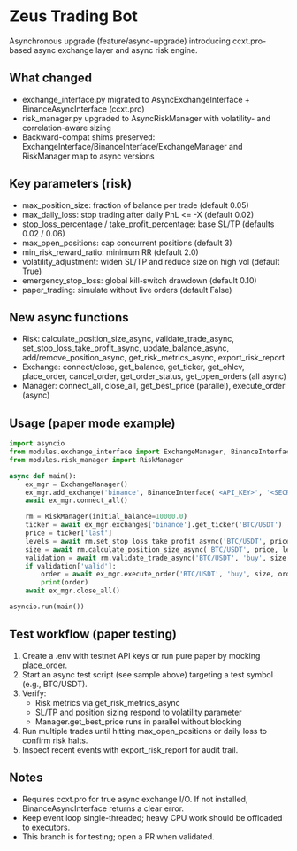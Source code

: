 # Zeus Trading Bot

Asynchronous upgrade (feature/async-upgrade) introducing ccxt.pro-based async exchange layer and async risk engine.

## What changed
- exchange_interface.py migrated to AsyncExchangeInterface + BinanceAsyncInterface (ccxt.pro)
- risk_manager.py upgraded to AsyncRiskManager with volatility- and correlation-aware sizing
- Backward-compat shims preserved: ExchangeInterface/BinanceInterface/ExchangeManager and RiskManager map to async versions

## Key parameters (risk)
- max_position_size: fraction of balance per trade (default 0.05)
- max_daily_loss: stop trading after daily PnL <= -X (default 0.02)
- stop_loss_percentage / take_profit_percentage: base SL/TP (defaults 0.02 / 0.06)
- max_open_positions: cap concurrent positions (default 3)
- min_risk_reward_ratio: minimum RR (default 2.0)
- volatility_adjustment: widen SL/TP and reduce size on high vol (default True)
- emergency_stop_loss: global kill-switch drawdown (default 0.10)
- paper_trading: simulate without live orders (default False)

## New async functions
- Risk: calculate_position_size_async, validate_trade_async, set_stop_loss_take_profit_async, update_balance_async, add/remove_position_async, get_risk_metrics_async, export_risk_report
- Exchange: connect/close, get_balance, get_ticker, get_ohlcv, place_order, cancel_order, get_order_status, get_open_orders (all async)
- Manager: connect_all, close_all, get_best_price (parallel), execute_order (async)

## Usage (paper mode example)
```python
import asyncio
from modules.exchange_interface import ExchangeManager, BinanceInterface
from modules.risk_manager import RiskManager

async def main():
    ex_mgr = ExchangeManager()
    ex_mgr.add_exchange('binance', BinanceInterface('<API_KEY>', '<SECRET>', testnet=True))
    await ex_mgr.connect_all()

    rm = RiskManager(initial_balance=10000.0)
    ticker = await ex_mgr.exchanges['binance'].get_ticker('BTC/USDT')
    price = ticker['last']
    levels = await rm.set_stop_loss_take_profit_async('BTC/USDT', price, 'buy', volatility=0.02)
    size = await rm.calculate_position_size_async('BTC/USDT', price, levels['stop_loss'], volatility=0.02)
    validation = await rm.validate_trade_async('BTC/USDT', 'buy', size, price)
    if validation['valid']:
        order = await ex_mgr.execute_order('BTC/USDT', 'buy', size, order_type='market', exchange_name='binance')
        print(order)
    await ex_mgr.close_all()

asyncio.run(main())
```

## Test workflow (paper testing)
1) Create a .env with testnet API keys or run pure paper by mocking place_order.
2) Start an async test script (see sample above) targeting a test symbol (e.g., BTC/USDT).
3) Verify:
   - Risk metrics via get_risk_metrics_async
   - SL/TP and position sizing respond to volatility parameter
   - Manager.get_best_price runs in parallel without blocking
4) Run multiple trades until hitting max_open_positions or daily loss to confirm risk halts.
5) Inspect recent events with export_risk_report for audit trail.

## Notes
- Requires ccxt.pro for true async exchange I/O. If not installed, BinanceAsyncInterface returns a clear error.
- Keep event loop single-threaded; heavy CPU work should be offloaded to executors.
- This branch is for testing; open a PR when validated.
